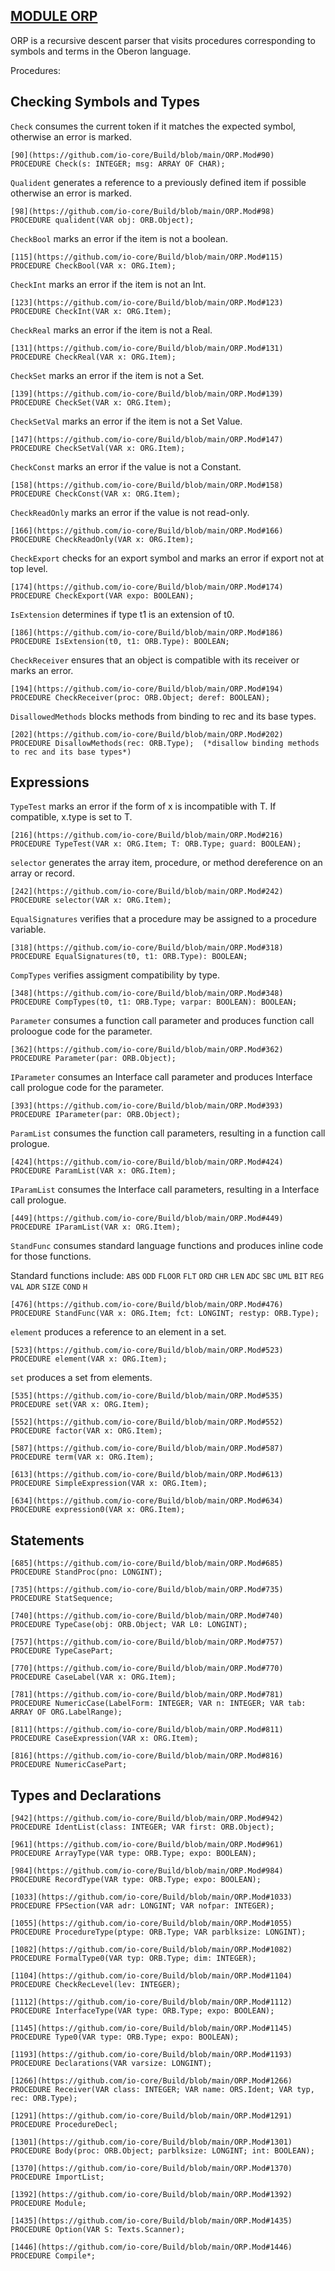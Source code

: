 
## [MODULE ORP](https://github.com/io-core/Build/blob/main/ORP.Mod)

ORP is a recursive descent parser that visits procedures corresponding to symbols and terms in the Oberon language.


Procedures:

## Checking Symbols and Types
`Check` consumes the current token if it matches the expected symbol, otherwise an error is marked.
```
[90](https://github.com/io-core/Build/blob/main/ORP.Mod#90)    PROCEDURE Check(s: INTEGER; msg: ARRAY OF CHAR);
```
`Qualident` generates a reference to a previously defined item if possible otherwise an error is marked.
```
[98](https://github.com/io-core/Build/blob/main/ORP.Mod#98)    PROCEDURE qualident(VAR obj: ORB.Object);
```
`CheckBool` marks an error if the item is not a boolean.
```
[115](https://github.com/io-core/Build/blob/main/ORP.Mod#115)    PROCEDURE CheckBool(VAR x: ORG.Item);
```
`CheckInt` marks an error if the item is not an Int.
```
[123](https://github.com/io-core/Build/blob/main/ORP.Mod#123)    PROCEDURE CheckInt(VAR x: ORG.Item);
```
`CheckReal` marks an error if the item is not a Real.
```
[131](https://github.com/io-core/Build/blob/main/ORP.Mod#131)    PROCEDURE CheckReal(VAR x: ORG.Item);
```
`CheckSet` marks an error if the item is not a Set.
```
[139](https://github.com/io-core/Build/blob/main/ORP.Mod#139)    PROCEDURE CheckSet(VAR x: ORG.Item);
```
`CheckSetVal` marks an error if the item is not a Set Value.
```
[147](https://github.com/io-core/Build/blob/main/ORP.Mod#147)    PROCEDURE CheckSetVal(VAR x: ORG.Item);
```
`CheckConst` marks an error if the value is not a Constant.
```
[158](https://github.com/io-core/Build/blob/main/ORP.Mod#158)    PROCEDURE CheckConst(VAR x: ORG.Item);
```
`CheckReadOnly` marks an error if the value is not read-only.
```
[166](https://github.com/io-core/Build/blob/main/ORP.Mod#166)    PROCEDURE CheckReadOnly(VAR x: ORG.Item);
```
`CheckExport` checks for an export symbol and marks an error if export not at top level.
```
[174](https://github.com/io-core/Build/blob/main/ORP.Mod#174)    PROCEDURE CheckExport(VAR expo: BOOLEAN);
```
`IsExtension` determines if type t1 is an extension of t0.
```
[186](https://github.com/io-core/Build/blob/main/ORP.Mod#186)    PROCEDURE IsExtension(t0, t1: ORB.Type): BOOLEAN;
```
`CheckReceiver` ensures that an object is compatible with its receiver or marks an error.
```
[194](https://github.com/io-core/Build/blob/main/ORP.Mod#194)    PROCEDURE CheckReceiver(proc: ORB.Object; deref: BOOLEAN);
```
`DisallowedMethods` blocks methods from binding to rec and its base types.
```
[202](https://github.com/io-core/Build/blob/main/ORP.Mod#202)    PROCEDURE DisallowMethods(rec: ORB.Type);  (*disallow binding methods to rec and its base types*)
```
## Expressions
`TypeTest` marks an error if the form of x is incompatible with T. If compatible, x.type is set to T.
```
[216](https://github.com/io-core/Build/blob/main/ORP.Mod#216)    PROCEDURE TypeTest(VAR x: ORG.Item; T: ORB.Type; guard: BOOLEAN);
```
`selector` generates the array item, procedure, or method dereference on an array or record.
```
[242](https://github.com/io-core/Build/blob/main/ORP.Mod#242)    PROCEDURE selector(VAR x: ORG.Item);
```
`EqualSignatures` verifies that a procedure may be assigned to a procedure variable.
```
[318](https://github.com/io-core/Build/blob/main/ORP.Mod#318)    PROCEDURE EqualSignatures(t0, t1: ORB.Type): BOOLEAN;
```
`CompTypes` verifies assigment compatibility by type.
```
[348](https://github.com/io-core/Build/blob/main/ORP.Mod#348)    PROCEDURE CompTypes(t0, t1: ORB.Type; varpar: BOOLEAN): BOOLEAN;
```
`Parameter` consumes a function call parameter and produces function call proloogue code for the parameter.
```
[362](https://github.com/io-core/Build/blob/main/ORP.Mod#362)    PROCEDURE Parameter(par: ORB.Object);
```
`IParameter` consumes an Interface call parameter and produces Interface call prologue code for the parameter.
```
[393](https://github.com/io-core/Build/blob/main/ORP.Mod#393)    PROCEDURE IParameter(par: ORB.Object);
```
`ParamList` consumes the function call parameters, resulting in a function call prologue.
```
[424](https://github.com/io-core/Build/blob/main/ORP.Mod#424)    PROCEDURE ParamList(VAR x: ORG.Item);
```
`IParamList` consumes the Interface call parameters, resulting in a Interface call prologue.
```
[449](https://github.com/io-core/Build/blob/main/ORP.Mod#449)    PROCEDURE IParamList(VAR x: ORG.Item);
```
`StandFunc` consumes standard language functions and produces inline code for those functions.

Standard functions include: `ABS` `ODD` `FLOOR` `FLT` `ORD` `CHR` `LEN` `ADC` `SBC` `UML` `BIT` `REG` `VAL` `ADR` `SIZE` `COND` `H`
```
[476](https://github.com/io-core/Build/blob/main/ORP.Mod#476)    PROCEDURE StandFunc(VAR x: ORG.Item; fct: LONGINT; restyp: ORB.Type);
```
`element` produces a reference to an element in a set.
```
[523](https://github.com/io-core/Build/blob/main/ORP.Mod#523)    PROCEDURE element(VAR x: ORG.Item);
```
`set` produces a set from elements.
```
[535](https://github.com/io-core/Build/blob/main/ORP.Mod#535)    PROCEDURE set(VAR x: ORG.Item);
```

```
[552](https://github.com/io-core/Build/blob/main/ORP.Mod#552)    PROCEDURE factor(VAR x: ORG.Item);
```

```
[587](https://github.com/io-core/Build/blob/main/ORP.Mod#587)    PROCEDURE term(VAR x: ORG.Item);
```

```
[613](https://github.com/io-core/Build/blob/main/ORP.Mod#613)    PROCEDURE SimpleExpression(VAR x: ORG.Item);
```

```
[634](https://github.com/io-core/Build/blob/main/ORP.Mod#634)    PROCEDURE expression0(VAR x: ORG.Item);
```
## Statements

```
[685](https://github.com/io-core/Build/blob/main/ORP.Mod#685)    PROCEDURE StandProc(pno: LONGINT);
```

```
[735](https://github.com/io-core/Build/blob/main/ORP.Mod#735)    PROCEDURE StatSequence;
```
```
[740](https://github.com/io-core/Build/blob/main/ORP.Mod#740)      PROCEDURE TypeCase(obj: ORB.Object; VAR L0: LONGINT);
```

```
[757](https://github.com/io-core/Build/blob/main/ORP.Mod#757)      PROCEDURE TypeCasePart;
```

```
[770](https://github.com/io-core/Build/blob/main/ORP.Mod#770)      PROCEDURE CaseLabel(VAR x: ORG.Item);
```

```
[781](https://github.com/io-core/Build/blob/main/ORP.Mod#781)      PROCEDURE NumericCase(LabelForm: INTEGER; VAR n: INTEGER; VAR tab: ARRAY OF ORG.LabelRange);
```

```
[811](https://github.com/io-core/Build/blob/main/ORP.Mod#811)      PROCEDURE CaseExpression(VAR x: ORG.Item);
```
```
[816](https://github.com/io-core/Build/blob/main/ORP.Mod#816)      PROCEDURE NumericCasePart;
```

## Types and Declarations

```
[942](https://github.com/io-core/Build/blob/main/ORP.Mod#942)    PROCEDURE IdentList(class: INTEGER; VAR first: ORB.Object);
```

```
[961](https://github.com/io-core/Build/blob/main/ORP.Mod#961)    PROCEDURE ArrayType(VAR type: ORB.Type; expo: BOOLEAN);
```

```
[984](https://github.com/io-core/Build/blob/main/ORP.Mod#984)    PROCEDURE RecordType(VAR type: ORB.Type; expo: BOOLEAN);
```

```
[1033](https://github.com/io-core/Build/blob/main/ORP.Mod#1033)    PROCEDURE FPSection(VAR adr: LONGINT; VAR nofpar: INTEGER);
```

```
[1055](https://github.com/io-core/Build/blob/main/ORP.Mod#1055)    PROCEDURE ProcedureType(ptype: ORB.Type; VAR parblksize: LONGINT);
```

```
[1082](https://github.com/io-core/Build/blob/main/ORP.Mod#1082)    PROCEDURE FormalType0(VAR typ: ORB.Type; dim: INTEGER);
```

```
[1104](https://github.com/io-core/Build/blob/main/ORP.Mod#1104)    PROCEDURE CheckRecLevel(lev: INTEGER);
```

```
[1112](https://github.com/io-core/Build/blob/main/ORP.Mod#1112)    PROCEDURE InterfaceType(VAR type: ORB.Type; expo: BOOLEAN);
```

```
[1145](https://github.com/io-core/Build/blob/main/ORP.Mod#1145)    PROCEDURE Type0(VAR type: ORB.Type; expo: BOOLEAN);
```

```
[1193](https://github.com/io-core/Build/blob/main/ORP.Mod#1193)    PROCEDURE Declarations(VAR varsize: LONGINT);
```

```
[1266](https://github.com/io-core/Build/blob/main/ORP.Mod#1266)    PROCEDURE Receiver(VAR class: INTEGER; VAR name: ORS.Ident; VAR typ, rec: ORB.Type);
```

```
[1291](https://github.com/io-core/Build/blob/main/ORP.Mod#1291)    PROCEDURE ProcedureDecl;
```

```
[1301](https://github.com/io-core/Build/blob/main/ORP.Mod#1301)      PROCEDURE Body(proc: ORB.Object; parblksize: LONGINT; int: BOOLEAN);
```

```
[1370](https://github.com/io-core/Build/blob/main/ORP.Mod#1370)    PROCEDURE ImportList;
```

```
[1392](https://github.com/io-core/Build/blob/main/ORP.Mod#1392)    PROCEDURE Module;
```

```
[1435](https://github.com/io-core/Build/blob/main/ORP.Mod#1435)    PROCEDURE Option(VAR S: Texts.Scanner);
```

```
[1446](https://github.com/io-core/Build/blob/main/ORP.Mod#1446)    PROCEDURE Compile*;
```
